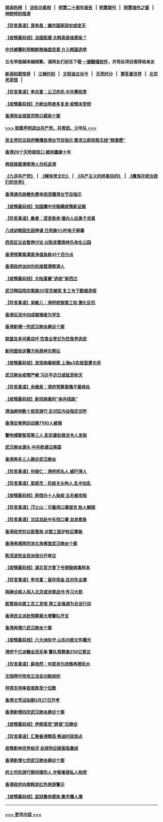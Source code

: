 #### [禁闻热榜](热点新闻.md?=0)  &nbsp;&nbsp;|&nbsp;&nbsp; [法轮功真相](https://github.com/gfw-breaker/truth/blob/master/README.md?=0) &nbsp;&nbsp;|&nbsp;&nbsp; [明慧二十周年报告](https://github.com/gfw-breaker/mh-reports/blob/master/README.md?=0) &nbsp;&nbsp;|&nbsp;&nbsp;[明慧期刊](https://github.com/gfw-breaker/mh-qikan) &nbsp;&nbsp;|&nbsp;&nbsp; [明慧海外之窗](https://github.com/gfw-breaker/mh-news/blob/master/README.md?=0) &nbsp;&nbsp;|&nbsp;&nbsp; [神韵特别报道](https://github.com/gfw-breaker/mh-news/blob/master/shenyun.md?=0)
#### [【珍言真语】袁弥昌：媚共国家政权或变天](../pages/nsc415/n11923199.md?t=03080331) 
#### [【疫情最前线】法国医援 北韩高层谁感染？](../pages/nsc415/n11920850.md?t=03080331) 
#### [中共被曝利用朝鲜族操盘民意 介入韩国选举](../pages/nsc415/n11921006.md?t=03080331) 
#### 五毛举报越来越频繁，请网友们前往下载 [一键翻墙软件](https://github.com/gfw-breaker/ssr-accounts)，并将此项目推荐给亲友
#### [新闻拍案惊奇](https://github.com/gfw-breaker/banned-news/blob/master/pages/link4.md) &nbsp;&nbsp;|&nbsp;&nbsp; [江峰时刻](https://github.com/gfw-breaker/banned-news/blob/master/pages/link4.md) &nbsp;&nbsp;|&nbsp;&nbsp; [文昭谈古论今](https://github.com/gfw-breaker/banned-news/blob/master/pages/link4.md) &nbsp;&nbsp;|&nbsp;&nbsp; [天亮时分](https://github.com/gfw-breaker/banned-news/blob/master/pages/link4.md) &nbsp;&nbsp;|&nbsp;&nbsp; [萧茗看世界](https://github.com/gfw-breaker/banned-news/blob/master/pages/link4.md) &nbsp;&nbsp;|&nbsp;&nbsp; [北京老茶馆](https://github.com/gfw-breaker/banned-news/blob/master/pages/link4.md) &nbsp;&nbsp;|&nbsp;&nbsp; 
#### [【珍言真语】李兆富：公卫危机 中共需担责](../pages/nsc415/n11920422.md?t=03080331) 
#### [【疫情最前线】方舱出院者多复发 疫情未受控](../pages/nsc415/n11918637.md?t=03080331) 
#### [香港现全球首宗狗只感染个案](../pages/nsc415/n11918710.md?t=03080331) 
#### [>>> 我要声明退出共产党、共青团、少年队 <<<](https://github.com/begood0513/goodnews/blob/master/quit/letter.md) 
#### [民主党抗议政府撤播放港台节目指示 要求立即收取无线“频谱费”](../pages/nsc415/n11918681.md?t=03080331) 
#### [香港29个天桥接驳口 被闲置逾十年](../pages/nsc415/n11918654.md?t=03080331) 
#### [两班接载滞鄂港人包机返港](../pages/nsc415/n11915855.md?t=03080331) 
#### [《九评共产党》](https://github.com/begood0513/9ping.md/blob/master/README.md) &nbsp;|&nbsp; [《解体党文化》](../../../../jtdwh.md/blob/master/README.md)  &nbsp;|&nbsp; [《共产主义的终极目的》](../../../../gczydzjmd.md/blob/master/README.md) &nbsp;|&nbsp; [《魔鬼在统治我们的世界》](../../../../mgztzwmdsj.md/blob/master/README.md) 
#### [香港通讯局撤免费电视须播港台节目指示](../pages/nsc415/n11915831.md?t=03080331) 
#### [【疫情最前线】加国爆中共隐瞒疫情新证据](../pages/nsc415/n11915482.md?t=03080331) 
#### [【珍言真语】桑普：谎言致命 墙内人应勇于求真](../pages/nsc415/n11915169.md?t=03080331) 
#### [八成幼稚园生因停课 日用逾1小时电子屏幕](../pages/nsc415/n11913263.md?t=03080331) 
#### [西贡区议会暂停讨论 以陈彦霖周梓乐命名公园](../pages/nsc415/n11913248.md?t=03080331) 
#### [香港预算案满意净值急跌41个百分点](../pages/nsc415/n11913236.md?t=03080331) 
#### [香港政府派四包机接载滞鄂港人](../pages/nsc415/n11913211.md?t=03080331) 
#### [【疫情最前线】大陆富豪“逃疫”新西兰](../pages/nsc415/n11913160.md?t=03080331) 
#### [武汉释囚闯京案逾20官员被惩 复工令下数据造假](../pages/nsc415/n11912743.md?t=03080331) 
#### [【珍言真语】吴敏儿：港府欲毁罢工权 激化反抗](../pages/nsc415/n11912457.md?t=03080331) 
#### [香港反送中四成被捕者为学生](../pages/nsc415/n11910730.md?t=03080331) 
#### [香港新增一宗武汉肺炎确诊个案](../pages/nsc415/n11910724.md?t=03080331) 
#### [联盟及多间黄店吁 饮食业登记为饮食界选民](../pages/nsc415/n11910718.md?t=03080331) 
#### [新同盟投诉警方拆周梓乐祭坛](../pages/nsc415/n11910707.md?t=03080331) 
#### [【疫情最前线】发现病毒秘密 上海p3实验室遭关闭](../pages/nsc415/n11910640.md?t=03080331) 
#### [武汉肺炎疫情严峻 习近平访日或延至秋天](../pages/nsc415/n11910570.md?t=03080331) 
#### [【珍言真语】佘继泉：港府预算案搔不着痒处](../pages/nsc415/n11910011.md?t=03080331) 
#### [【疫情最前线】新冠病毒的“亲共线路”](../pages/nsc415/n11907734.md?t=03080331) 
#### [港油麻地数十居民游行 反对区内设指定诊所](../pages/nsc415/n11907900.md?t=03080331) 
#### [香港反修例运动逾7100人被捕](../pages/nsc415/n11907922.md?t=03080331) 
#### [警拘捕黎智英等三人 彭定康批做法令人发指](../pages/nsc415/n11907905.md?t=03080331) 
#### [武汉肺炎源头 中共欲诿过美国](../pages/nsc415/n11907665.md?t=03080331) 
#### [香港再多三人确诊武汉肺炎](../pages/nsc415/n11907846.md?t=03080331) 
#### [【珍言真语】何俊仁：港府抓名人 威吓港人](../pages/nsc415/n11907561.md?t=03080331) 
#### [【珍言真语】梁家杰：抗疫关头拘人 乱中加乱](../pages/nsc415/n11907444.md?t=03080331) 
#### [【疫情最前线】网信办十人染疫 五毛被攻陷](../pages/nsc415/n11903757.md?t=03080331) 
#### [【珍言真语】邝士山：可重用口罩面世 助人解困](../pages/nsc415/n11903875.md?t=03080331) 
#### [【珍言真语】沈运龙赴中东找口罩 自发救急](../pages/nsc415/n11903291.md?t=03080331) 
#### [香港政党抗议医管局 对罢工医护秋后算账](../pages/nsc415/n11901746.md?t=03080331) 
#### [香港再增两宗涉北角佛堂武汉肺炎个案](../pages/nsc415/n11901737.md?t=03080331) 
#### [陈茂波拒全民派钱分开审议](../pages/nsc415/n11901672.md?t=03080331) 
#### [【疫情最前线】湖北官方曾下令销毁病毒样本](../pages/nsc415/n11901518.md?t=03080331) 
#### [【珍言真语】李兆富：留存现金 应对失业潮](../pages/nsc415/n11901448.md?t=03080331) 
#### [两确诊病人闯入北京或涉栗战书 传习大怒](../pages/nsc415/n11901180.md?t=03080331) 
#### [医管局向罢工员工发信 港工会强调为合法行动](../pages/nsc415/n11898870.md?t=03080331) 
#### [香港民主派批预算案大增警队开支](../pages/nsc415/n11898813.md?t=03080331) 
#### [香港再增六武汉肺炎个案](../pages/nsc415/n11898843.md?t=03080331) 
#### [【疫情最前线】六大洲失守 山东内部文件曝光](../pages/nsc415/n11898455.md?t=03080331) 
#### [港府千亿派糖全民买单 警队预算逾250亿惹议](../pages/nsc415/n11898608.md?t=03080331) 
#### [【珍言真语】薛浩然：何君尧为选情再搅死水](../pages/nsc415/n11898269.md?t=03080331) 
#### [沈旭晖吁抢攻立法会功能组别](../pages/nsc415/n11896084.md?t=03080331) 
#### [林郑支持率首度跌至个位数](../pages/nsc415/n11896058.md?t=03080331) 
#### [香港文凭试如期3月27日开考](../pages/nsc415/n11896055.md?t=03080331) 
#### [香港新增四宗武汉肺炎确诊个案](../pages/nsc415/n11896040.md?t=03080331) 
#### [【疫情最前线】伊朗高官“辟谣”后确诊](../pages/nsc415/n11895902.md?t=03080331) 
#### [【珍言真语】汇聚香港精英 畅谈时政观点](../pages/nsc415/n11895733.md?t=03080331) 
#### [疫情影响世界经济 全球供应链面临重组](../pages/nsc415/n11895634.md?t=03080331) 
#### [香港新增七宗武汉肺炎确诊个案](../pages/nsc415/n11893498.md?t=03080331) 
#### [的士司机游行期间撞伤人 许智峯提私人检控](../pages/nsc415/n11893483.md?t=03080331) 
#### [香港政府向南韩发红色旅游警示](../pages/nsc415/n11893398.md?t=03080331) 
#### [【疫情最前线】监狱集体感染 集市爆人潮](../pages/nsc415/n11893181.md?t=03080331) 

----
#### [ >>> 更早内容 <<< ](../indexes/nsc415-earlier.md)
